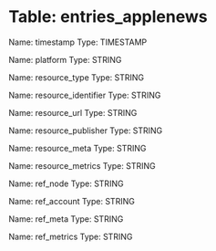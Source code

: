 Table: entries_applenews
========================

Name: timestamp
Type: TIMESTAMP

Name: platform
Type: STRING

Name: resource_type
Type: STRING

Name: resource_identifier
Type: STRING

Name: resource_url
Type: STRING

Name: resource_publisher
Type: STRING

Name: resource_meta
Type: STRING

Name: resource_metrics
Type: STRING

Name: ref_node
Type: STRING

Name: ref_account
Type: STRING

Name: ref_meta
Type: STRING

Name: ref_metrics
Type: STRING

